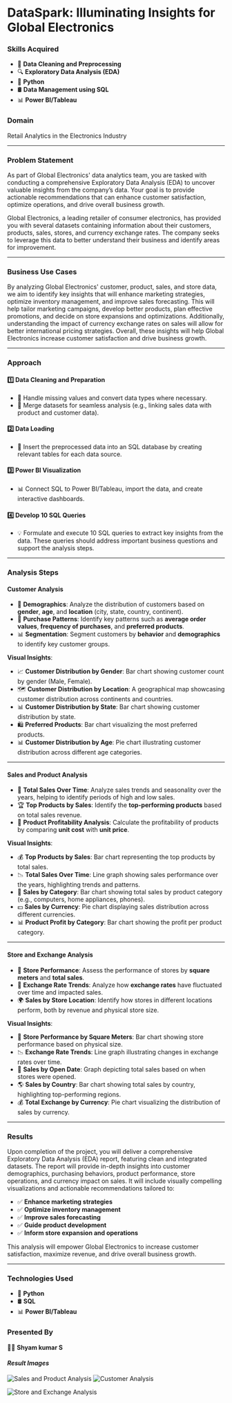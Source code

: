 # **DataSpark: Illuminating Insights for Global Electronics**

### **Skills Acquired**
- 🧹 **Data Cleaning and Preprocessing**
- 🔍 **Exploratory Data Analysis (EDA)**
- 🐍 **Python**
- 🛢️ **Data Management using SQL**
- 📊 **Power BI/Tableau**

### **Domain**
Retail Analytics in the Electronics Industry

---

### **Problem Statement**
As part of Global Electronics' data analytics team, you are tasked with conducting a comprehensive Exploratory Data Analysis (EDA) to uncover valuable insights from the company’s data. Your goal is to provide actionable recommendations that can enhance customer satisfaction, optimize operations, and drive overall business growth.

Global Electronics, a leading retailer of consumer electronics, has provided you with several datasets containing information about their customers, products, sales, stores, and currency exchange rates. The company seeks to leverage this data to better understand their business and identify areas for improvement.

---

### **Business Use Cases**
By analyzing Global Electronics' customer, product, sales, and store data, we aim to identify key insights that will enhance marketing strategies, optimize inventory management, and improve sales forecasting. This will help tailor marketing campaigns, develop better products, plan effective promotions, and decide on store expansions and optimizations. Additionally, understanding the impact of currency exchange rates on sales will allow for better international pricing strategies. Overall, these insights will help Global Electronics increase customer satisfaction and drive business growth.

---

### **Approach**

#### 1️⃣ **Data Cleaning and Preparation**
- 🧹 Handle missing values and convert data types where necessary.
- 🔗 Merge datasets for seamless analysis (e.g., linking sales data with product and customer data).

#### 2️⃣ **Data Loading**
- 📂 Insert the preprocessed data into an SQL database by creating relevant tables for each data source.

#### 3️⃣ **Power BI Visualization**
- 📊 Connect SQL to Power BI/Tableau, import the data, and create interactive dashboards.

#### 4️⃣ **Develop 10 SQL Queries**
- 💡 Formulate and execute 10 SQL queries to extract key insights from the data. These queries should address important business questions and support the analysis steps.

---

### **Analysis Steps**

#### **Customer Analysis**
- 👥 **Demographics**: Analyze the distribution of customers based on **gender**, **age**, and **location** (city, state, country, continent).
- 🛒 **Purchase Patterns**: Identify key patterns such as **average order values**, **frequency of purchases**, and **preferred products**.
- 📊 **Segmentation**: Segment customers by **behavior** and **demographics** to identify key customer groups.

**Visual Insights**:
- 📈 **Customer Distribution by Gender**: Bar chart showing customer count by gender (Male, Female).
- 🗺️ **Customer Distribution by Location**: A geographical map showcasing customer distribution across continents and countries.
- 📊 **Customer Distribution by State**: Bar chart showing customer distribution by state.
- 🛍️ **Preferred Products**: Bar chart visualizing the most preferred products.
- 📊 **Customer Distribution by Age**: Pie chart illustrating customer distribution across different age categories.

---

#### **Sales and Product Analysis**
- 📅 **Total Sales Over Time**: Analyze sales trends and seasonality over the years, helping to identify periods of high and low sales.
- 🏆 **Top Products by Sales**: Identify the **top-performing products** based on total sales revenue.
- 💸 **Product Profitability Analysis**: Calculate the profitability of products by comparing **unit cost** with **unit price**.

**Visual Insights**:
- 💰 **Top Products by Sales**: Bar chart representing the top products by total sales.
- 📉 **Total Sales Over Time**: Line graph showing sales performance over the years, highlighting trends and patterns.
- 💼 **Sales by Category**: Bar chart showing total sales by product category (e.g., computers, home appliances, phones).
- 💵 **Sales by Currency**: Pie chart displaying sales distribution across different currencies.
- 📊 **Product Profit by Category**: Bar chart showing the profit per product category.

---

#### **Store and Exchange Analysis**
- 🏬 **Store Performance**: Assess the performance of stores by **square meters** and **total sales**.
- 💱 **Exchange Rate Trends**: Analyze how **exchange rates** have fluctuated over time and impacted sales.
- 🌍 **Sales by Store Location**: Identify how stores in different locations perform, both by revenue and physical store size.

**Visual Insights**:
- 🏢 **Store Performance by Square Meters**: Bar chart showing store performance based on physical size.
- 📉 **Exchange Rate Trends**: Line graph illustrating changes in exchange rates over time.
- 💸 **Sales by Open Date**: Graph depicting total sales based on when stores were opened.
- 🌎 **Sales by Country**: Bar chart showing total sales by country, highlighting top-performing regions.
- 💰 **Total Exchange by Currency**: Pie chart visualizing the distribution of sales by currency.

---

### **Results**
Upon completion of the project, you will deliver a comprehensive Exploratory Data Analysis (EDA) report, featuring clean and integrated datasets. The report will provide in-depth insights into customer demographics, purchasing behaviors, product performance, store operations, and currency impact on sales. It will include visually compelling visualizations and actionable recommendations tailored to:

- ✅ **Enhance marketing strategies**
- ✅ **Optimize inventory management**
- ✅ **Improve sales forecasting**
- ✅ **Guide product development**
- ✅ **Inform store expansion and operations**

This analysis will empower Global Electronics to increase customer satisfaction, maximize revenue, and drive overall business growth.

---

### **Technologies Used**
- 🐍 **Python**
- 🛢️ **SQL**
- 📊 **Power BI/Tableau**

### **Presented By**
👨‍💻 **Shyam kumar S**

#### *Result Images*

![Sales and Product Analysis](https://github.com/user-attachments/assets/dd2725d0-5e7d-464d-998b-29f8b27abd15)
![Customer  Analysis](https://github.com/user-attachments/assets/ece848d9-1acc-4a73-94b2-54468420763e)

![Store and Exchange Analysis](https://github.com/user-attachments/assets/9741b3c2-4741-4a1d-a2fe-488c7af6c1c5)
